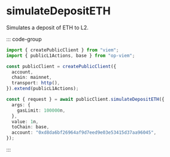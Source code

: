 # simulateDepositETH

Simulates a deposit of ETH to L2.

::: code-group

```ts [example.ts]
import { createPublicClient } from "viem";
import { publicL1Actions, base } from "op-viem";

const publicClient = createPublicClient({
  account,
  chain: mainnet,
  transport: http(),
}).extend(publicL1Actions);

const { request } = await publicClient.simulateDepositETH({
  args: {
    gasLimit: 100000n,
  },
  value: 1n,
  toChain: base,
  account: "0xd8da6bf26964af9d7eed9e03e53415d37aa96045",
});
```

:::
